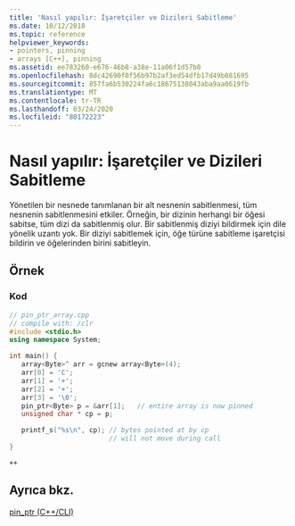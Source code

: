 ```yaml
---
title: 'Nasıl yapılır: İşaretçiler ve Dizileri Sabitleme'
ms.date: 10/12/2018
ms.topic: reference
helpviewer_keywords:
- pointers, pinning
- arrays [C++], pinning
ms.assetid: ee783260-e676-46b8-a38e-11a06f1d57b0
ms.openlocfilehash: 8dc42690f0f56b97b2af3ed54dfb17d49b081695
ms.sourcegitcommit: 857fa6b530224fa6c18675138043aba9aa0619fb
ms.translationtype: MT
ms.contentlocale: tr-TR
ms.lasthandoff: 03/24/2020
ms.locfileid: "80172223"
---
```

# <a name="how-to-pin-pointers-and-arrays"></a>Nasıl yapılır: İşaretçiler ve Dizileri Sabitleme

Yönetilen bir nesnede tanımlanan bir alt nesnenin sabitlenmesi, tüm nesnenin sabitlenmesini etkiler.  Örneğin, bir dizinin herhangi bir öğesi sabitse, tüm dizi da sabitlenmiş olur. Bir sabitlenmiş diziyi bildirmek için dile yönelik uzantı yok. Bir diziyi sabitlemek için, öğe türüne sabitleme işaretçisi bildirin ve öğelerinden birini sabitleyin.

## <a name="example"></a>Örnek

### <a name="code"></a>Kod

```cpp
// pin_ptr_array.cpp
// compile with: /clr
#include <stdio.h>
using namespace System;

int main() {
   array<Byte>^ arr = gcnew array<Byte>(4);
   arr[0] = 'C';
   arr[1] = '+';
   arr[2] = '+';
   arr[3] = '\0';
   pin_ptr<Byte> p = &arr[1];   // entire array is now pinned
   unsigned char * cp = p;

   printf_s("%s\n", cp); // bytes pointed at by cp
                         // will not move during call
}
```

```Output
++
```

## <a name="see-also"></a>Ayrıca bkz.

[pin_ptr (C++/CLI)](pin-ptr-cpp-cli.md)
